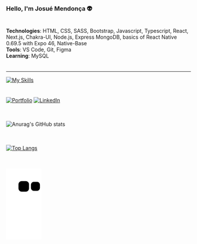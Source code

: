 ### Hello, I'm Josué Mendonça 👽

<div style="padding: 20px 0;">
    <div>
        <strong>Technologies</strong>: 
        <span>
            HTML, CSS, SASS, Bootstrap, Javascript, Typescript, React, Next.js, Chakra-UI, Node.js, Express MongoDB, basics of React Native 0.69.5 with Expo 46, Native-Base
        </span>
    </div>
    <div>
        <strong>Tools</strong>: 
        <span>
            VS Code, Git, Figma
        </span>
    </div>
    <div>
        <strong>Learning</strong>: 
        <span>
            MySQL
        </span>
    </div>
</div>

<hr />

[![My Skills](https://skillicons.dev/icons?i=html,css,sass,bootstrap,js,ts,react,nextjs,nodejs,express,mongodb,vscode,figma)](https://skillicons.dev)

<div style="padding: 5px 0"></div>

[![Portfolio](https://img.shields.io/badge/website-000000?style=for-the-badge&logo=About.me&logoColor=white)](https://josuenm-portfolio.vercel.app/en)
[![LinkedIn](https://img.shields.io/badge/LinkedIn-0077B5?style=for-the-badge&logo=linkedin&logoColor=white)](https://www.linkedin.com/in/josuenm)

<div style="padding: 10px 0"></div>

![Anurag's GitHub stats](https://github-readme-stats.vercel.app/api?username=josuenm&show_icons=true&theme=radical)

<div style="padding: 10px 0"></div>

[![Top Langs](https://github-readme-stats.vercel.app/api/top-langs/?username=josuenm&layout=compact)](https://github.com/anuraghazra/github-readme-stats)

<div style="padding: 10px 0"></div>

![Snake animation](https://github.com/josuenm/josuenm/blob/output/github-contribution-grid-snake.svg)
